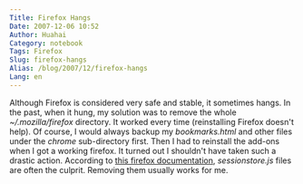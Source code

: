 ```yaml
---
Title: Firefox Hangs
Date: 2007-12-06 10:52
Author: Huahai
Category: notebook
Tags: Firefox
Slug: firefox-hangs
Alias: /blog/2007/12/firefox-hangs
Lang: en
---
```


Although Firefox is considered very safe and stable, it sometimes hangs. In the past, when it hung, my solution was to remove the whole *~/.mozilla/firefox* directory. It worked every time (reinstalling Firefox doesn't help). Of course, I would always backup my *bookmarks.html* and other files under the *chrome* sub-directory first. Then I had to reinstall the add-ons when I got a working firefox. It turned out I shouldn't have taken such a drastic action. According to [this firefox documentation](http://kb.mozillazine.org/Firefox_hangs), *sessionstore.js* files are often the culprit. Removing them usually works for me.
